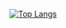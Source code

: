 [![Top Langs](https://github-readme-stats.vercel.app/api/top-langs/?username=javalich&hide=html,cobol,rpc&langs_count=8)](https://github.com/anuraghazra/github-readme-stats)
